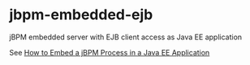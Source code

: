 # jbpm-embedded-ejb
jBPM embedded server with EJB client access as Java EE application

See [How to Embed a jBPM Process in a Java EE Application](https://www.codelikethewind.org/2017/08/08/how-to-embed-a-jbpm-process-in-a-java-ee-application/)
